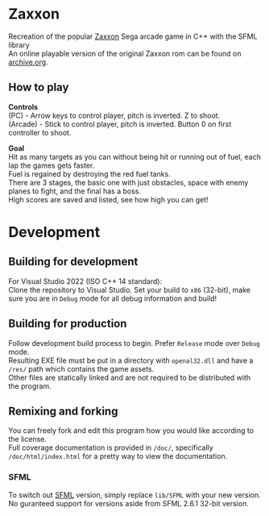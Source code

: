 # Zaxxon
Recreation of the popular [Zaxxon](https://wikipedia.org/wiki/Zaxxon) Sega arcade game in C++ with the SFML library \
An online playable version of the original Zaxxon rom can be found on [archive.org](https://archive.org/details/arcade_zaxxon).

## How to play
**Controls** \
(PC) - Arrow keys to control player, pitch is inverted. Z to shoot.\
(Arcade) - Stick to control player, pitch is inverted. Button 0 on first controller to shoot.

**Goal** \
Hit as many targets as you can without being hit or running out of fuel, each lap the games gets faster. \
Fuel is regained by destroying the red fuel tanks. \
There are 3 stages, the basic one with just obstacles, space with enemy planes to fight, and the final has a boss. \
High scores are saved and listed, see how high you can get!


# Development

## Building for development
For Visual Studio 2022 (ISO C++ 14 standard): \
Clone the repository to Visual Studio. Set your build to `x86` (32-bit), make sure you are in `Debug` mode for all debug information and build!

## Building for production
Follow development build process to begin. Prefer `Release` mode over `Debug` mode.\
Resulting EXE file must be put in a directory with `openal32.dll` and have a `/res/` path which contains the game assets. \
Other files are statically linked and are not required to be distributed with the program.


## Remixing and forking
You can freely fork and edit this program how you would like according to the license. \
Full coverage documentation is provided in `/doc/`, specifically `/doc/html/index.html` for a pretty way to view the documentation.

### SFML
To switch out [SFML](https://www.sfml-dev.org/) version, simply replace `lib/SFML` with your new version. No guranteed support for versions aside from SFML 2.6.1 32-bit version.